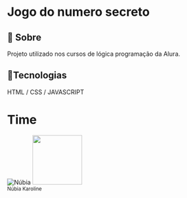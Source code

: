 <h1>Jogo do numero secreto</h1>

<h2>🔖 Sobre</h2>
<p>Projeto utilizado nos cursos de lógica programação da Alura.</p>

## 🚀Tecnologias
<div>
  HTML / CSS / JAVASCRIPT

# Time

![Núbia](https://github.com/user-attachments/assets/234b7382-fe78-4d4f-9bbc-cb77c8521d22)
<img loading="lazy" src="[https://avatars.githubusercontent.com/u/37356058](https://github.com/user-attachments/assets/234b7382-fe78-4d4f-9bbc-cb77c8521d22)?v=4" width=115><br><sub>Núbia Karoline</sub>
